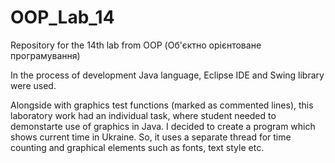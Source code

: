 # OOP_Lab_14
Repository for the 14th lab from OOP (Об'єктно орієнтоване програмування)

In the process of development Java language, Eclipse IDE and Swing library were used.

Alongside with graphics test functions (marked as commented lines), this laboratory work had an individual task, where student needed to demonstarte use of graphics in Java.
I decided to create a program which shows current time in Ukraine. So, it uses a separate thread for time counting and graphical elements such as fonts, text style etc.

